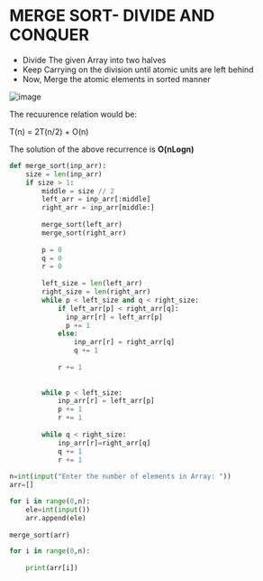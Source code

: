 # MERGE SORT- DIVIDE AND CONQUER

* Divide The given Array into two halves
* Keep Carrying on the division until atomic units are left behind
* Now, Merge the atomic elements in sorted manner


![image](https://user-images.githubusercontent.com/80255503/162456850-29abd3df-7a3b-476e-8f53-66f2122240b3.png)


The recuurence relation would be:



T(n) = 2T(n/2) + O(n)



The solution of the above recurrence is **O(nLogn)**


``` Python
def merge_sort(inp_arr):
    size = len(inp_arr)
    if size > 1:
        middle = size // 2
        left_arr = inp_arr[:middle]
        right_arr = inp_arr[middle:]
 
        merge_sort(left_arr)
        merge_sort(right_arr)
 
        p = 0
        q = 0
        r = 0
 
        left_size = len(left_arr)
        right_size = len(right_arr)
        while p < left_size and q < right_size:
            if left_arr[p] < right_arr[q]:
              inp_arr[r] = left_arr[p]
              p += 1
            else:
                inp_arr[r] = right_arr[q]
                q += 1
             
            r += 1
 
        
        while p < left_size:
            inp_arr[r] = left_arr[p]
            p += 1
            r += 1
 
        while q < right_size:
            inp_arr[r]=right_arr[q]
            q += 1
            r += 1
 
n=int(input("Enter the number of elements in Array: "))
arr=[]

for i in range(0,n):
    ele=int(input())
    arr.append(ele)
    
merge_sort(arr)

for i in range(0,n):
    
    print(arr[i])
```
